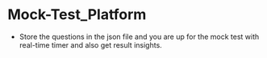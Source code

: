 # Mock-Test_Platform
- Store the questions in the json file and you are up for the mock test with real-time timer and also get result insights.

